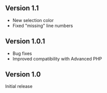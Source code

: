 ## Version 1.1

* New selection color
* Fixed "missing" line numbers

## Version 1.0.1

* Bug fixes
* Improved compatibility with Advanced PHP

## Version 1.0

Initial release
